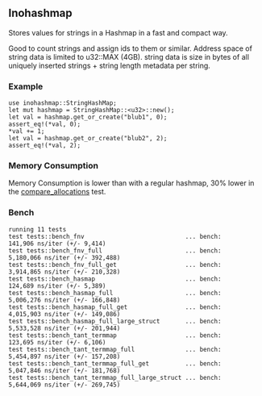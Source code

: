
## Inohashmap

Stores values for strings in a Hashmap in a fast and compact way.

Good to count strings and assign ids to them or similar. Address space of string data is limited to u32::MAX (4GB).
string data is size in bytes of all uniquely inserted strings + string length metadata per string.

### Example

```
use inohashmap::StringHashMap;
let mut hashmap = StringHashMap::<u32>::new();
let val = hashmap.get_or_create("blub1", 0);
assert_eq!(*val, 0);
*val += 1;
let val = hashmap.get_or_create("blub2", 2);
assert_eq!(*val, 2);
```

### Memory Consumption
Memory Consumption is lower than with a regular hashmap, 30% lower in the [compare_allocations](compare_allocations/README.md) test.


### Bench

```
running 11 tests
test tests::bench_fnv                            ... bench:     141,906 ns/iter (+/- 9,414)
test tests::bench_fnv_full                       ... bench:   5,180,066 ns/iter (+/- 392,488)
test tests::bench_fnv_full_get                   ... bench:   3,914,865 ns/iter (+/- 210,328)
test tests::bench_hasmap                         ... bench:     124,689 ns/iter (+/- 5,389)
test tests::bench_hasmap_full                    ... bench:   5,006,276 ns/iter (+/- 166,848)
test tests::bench_hasmap_full_get                ... bench:   4,015,903 ns/iter (+/- 149,086)
test tests::bench_hasmap_full_large_struct       ... bench:   5,533,528 ns/iter (+/- 201,944)
test tests::bench_tant_termmap                   ... bench:     123,695 ns/iter (+/- 6,106)
test tests::bench_tant_termmap_full              ... bench:   5,454,897 ns/iter (+/- 157,208)
test tests::bench_tant_termmap_full_get          ... bench:   5,047,846 ns/iter (+/- 181,768)
test tests::bench_tant_termmap_full_large_struct ... bench:   5,644,069 ns/iter (+/- 269,745)
```

